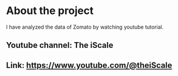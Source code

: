 # About the project
I have analyzed the data of Zomato by watching youtube tutorial.

## Youtube channel: The iScale
## Link: https://www.youtube.com/@theiScale
